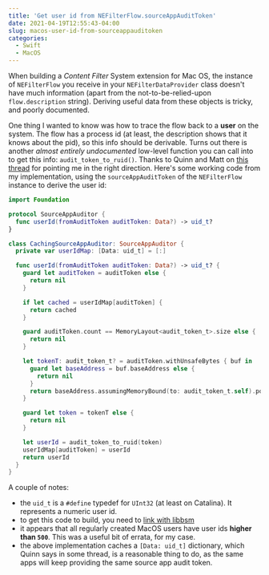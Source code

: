```yaml
---
title: 'Get user id from NEFilterFlow.sourceAppAuditToken'
date: 2021-04-19T12:55:43-04:00
slug: macos-user-id-from-sourceappauditoken
categories:
  - Swift
  - MacOS
---
```


When building a _Content Filter_ System extension for Mac OS, the instance of
`NEFilterFlow` you receive in your `NEFilterDataProvider` class doesn't have much
information (apart from the not-to-be-relied-upon `flow.description` string). Deriving
useful data from these objects is tricky, and poorly documented.

One thing I wanted to know was how to trace the flow back to a **user** on the system. The
flow has a process id (at least, the description shows that it knows about the pid), so
this info should be derivable. Turns out there is another _almost entirely undocumented_
low-level function you can call into to get this info: `audit_token_to_ruid()`. Thanks to
Quinn and Matt on [this thread](https://developer.apple.com/forums/thread/677517) for
pointing me in the right direction. Here's some working code from my implementation, using
the `sourceAppAuditToken` of the `NEFilterFlow` instance to derive the user id:

```swift
import Foundation

protocol SourceAppAuditor {
  func userId(fromAuditToken auditToken: Data?) -> uid_t?
}

class CachingSourceAppAuditor: SourceAppAuditor {
  private var userIdMap: [Data: uid_t] = [:]

  func userId(fromAuditToken auditToken: Data?) -> uid_t? {
    guard let auditToken = auditToken else {
      return nil
    }

    if let cached = userIdMap[auditToken] {
      return cached
    }

    guard auditToken.count == MemoryLayout<audit_token_t>.size else {
      return nil
    }

    let tokenT: audit_token_t? = auditToken.withUnsafeBytes { buf in
      guard let baseAddress = buf.baseAddress else {
        return nil
      }
      return baseAddress.assumingMemoryBound(to: audit_token_t.self).pointee
    }

    guard let token = tokenT else {
      return nil
    }

    let userId = audit_token_to_ruid(token)
    userIdMap[auditToken] = userId
    return userId
  }
}
```

A couple of notes:

- the `uid_t` is a `#define` typedef for `UInt32` (at least on Catalina). It represents a
  numeric user id.
- to get this code to build, you need to
  [link with libbsm](https://stackoverflow.com/questions/63315985/audit-token-to-pid-undefined-symbol)
- it appears that all regularly created MacOS users have user ids **higher than `500`**.
  This was a useful bit of errata, for my case.
- the above implementation caches a `[Data: uid_t]` dictionary, which Quinn says in some
  thread, is a reasonable thing to do, as the same apps will keep providing the same
  source app audit token.
